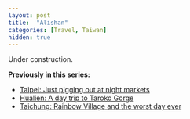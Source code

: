 ```yaml
---
layout: post
title:  "Alishan"
categories: [Travel, Taiwan]
hidden: true
---
```

Under construction.

**Previously in this series:**
* [Taipei: Just pigging out at night markets](https://piocalderon.github.io/taipei/)
* [Hualien: A day trip to Taroko Gorge](https://piocalderon.github.io/hualien/)
* [Taichung: Rainbow Village and the worst day ever](https://piocalderon.github.io/taichung/)
